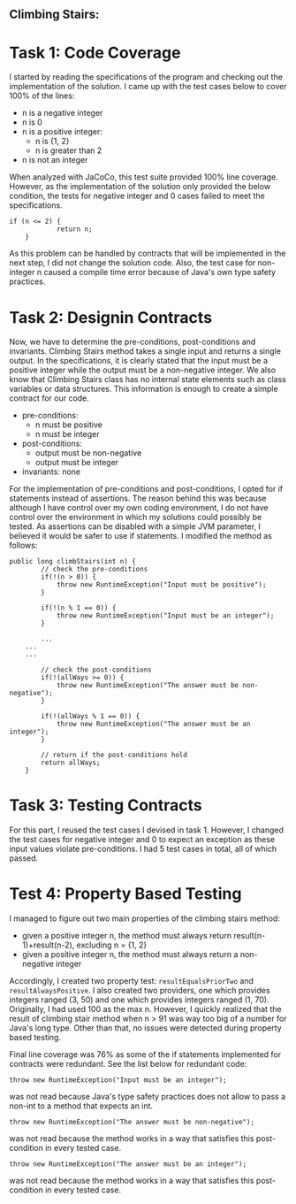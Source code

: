 ## Climbing Stairs:

# Task 1: Code Coverage
I started by reading the specifications of the program and checking out the implementation of the solution. I came up with the test cases below to cover 100% of the lines:
- n is a negative integer
- n is 0
- n is a positive integer:
	- n is {1, 2}
	- n is greater than 2
- n is not an integer 

When analyzed with JaCoCo, this test suite provided 100% line coverage. However, as the implementation of the solution only provided the below condition, the tests for negative integer and 0 cases failed to meet the specifications.

```
if (n <= 2) {
            return n;
    }
```

As this problem can be handled by contracts that will be implemented in the next step, I did not change the solution code. Also, the test case for non-integer n caused a compile time error because of Java's own type safety practices.

# Task 2: Designin Contracts
Now, we have to determine the pre-conditions, post-conditions and invariants. Climbing Stairs method takes a single input and returns a single output. In the specifications, it is clearly stated that the input must be a positive integer while the output must be a non-negative integer. We also know that Climbing Stairs class has no internal state elements such as class variables or data structures. This information is enough to create a simple contract for our code.

- pre-conditions:
	- n must be positive
	- n must be integer
- post-conditions:
	- output must be non-negative
	- output must be integer
- invariants: none

For the implementation of pre-conditions and post-conditions, I opted for if statements instead of assertions. The reason behind this was because although I have control over my own coding environment, I do not have control over the environment in which my solutions could possibly be tested. As assertions can be disabled with a simple JVM parameter, I believed it would be safer to use if statements. I modified the method as follows:

```
public long climbStairs(int n) {
        // check the pre-conditions
        if(!(n > 0)) {
            throw new RuntimeException("Input must be positive");
        }

        if(!(n % 1 == 0)) {
            throw new RuntimeException("Input must be an integer");
        }

        ...
	...
	...
        
        // check the post-conditions
        if(!(allWays >= 0)) {
            throw new RuntimeException("The answer must be non-negative");
        }

        if(!(allWays % 1 == 0)) {
            throw new RuntimeException("The answer must be an integer");
        }

        // return if the post-conditions hold
        return allWays;
    }
```

# Task 3: Testing Contracts
For this part, I reused the test cases I devised in task 1. However, I changed the test cases for negative integer and 0 to expect an exception as these input values violate pre-conditions. I had 5 test cases in total, all of which passed.

# Test 4: Property Based Testing
I managed to figure out two main properties of the climbing stairs method:
- given a positive integer n, the method must always return result(n-1)+result(n-2), excluding n = {1, 2}
- given a positive integer n, the method must always return a non-negative integer

Accordingly, I created two property test: ```resultEqualsPriorTwo``` and ```resultAlwaysPositive```. I also created two providers, one which provides integers ranged (3, 50) and one which provides integers ranged (1, 70). Originally, I had used 100 as the max n. However, I quickly realized that the result of climbing stair method when n > 91 was way too big of a number for Java's long type. Other than that, no issues were detected during property based testing.

Final line coverage was 76% as some of the if statements implemented for contracts were redundant. See the list below for redundant code:

```
throw new RuntimeException("Input must be an integer");
```
was not read because Java's type safety practices does not allow to pass a non-int to a method that expects an int.

```
throw new RuntimeException("The answer must be non-negative");
```
was not read because the method works in a way that satisfies this post-condition in every tested case.

```
throw new RuntimeException("The answer must be an integer");
```
was not read because the method works in a way that satisfies this post-condition in every tested case.


